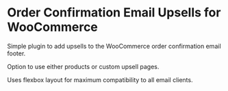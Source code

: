 # Order Confirmation Email Upsells for WooCommerce

Simple plugin to add upsells to the WooCommerce order confirmation email footer.

Option to use either products or custom upsell pages.

Uses flexbox layout for maximum compatibility to all email clients.